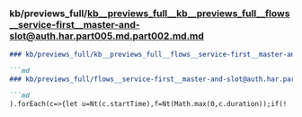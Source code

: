 ### kb/previews_full/kb__previews_full__kb__previews_full__flows__service-first__master-and-slot@auth.har.part005.md.part002.md.md

```md
### kb/previews_full/kb__previews_full__flows__service-first__master-and-slot@auth.har.part005.md.part002.md

```md
### kb/previews_full/flows__service-first__master-and-slot@auth.har.part005.md (part 002)

```md
).forEach(c=>{let u=Nt(c.startTime),f=Nt(Math.max(0,c.duration));if(!
```

```

```

```

